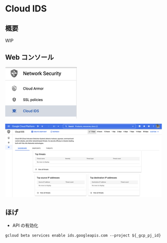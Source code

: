 # Cloud IDS

## 概要

WIP

## Web コンソール

![](./img/01.png)

![](./img/02.png)

## ほげ

+ API の有効化

```
gcloud beta services enable ids.googleapis.com --project ${_gcp_pj_id}
```
